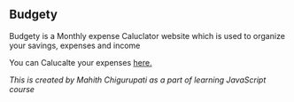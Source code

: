 ## Budgety

Budgety is a Monthly expense Caluclator website which is used to organize your savings, expenses and income 


You can Calucalte your expenses [here.](https://mahithchigurupati.github.io/Budgety/)


*This is created by Mahith Chigurupati as a part of learning JavaScript course* 
